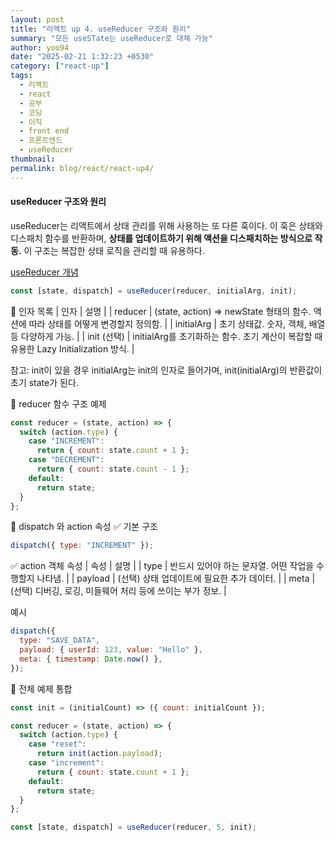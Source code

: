 ```yaml
---
layout: post
title: "리액트 up 4. useReducer 구조와 원리"
summary: "모든 useSTate는 useReducer로 대체 가능"
author: yoo94
date: "2025-02-21 1:32:23 +0530"
category: ["react-up"]
tags:
  - 리액트
  - react
  - 공부
  - 코딩
  - 이직
  - front end
  - 프론트엔드
  - useReducer
thumbnail:
permalink: blog/react/react-up4/
---
```


#### useReducer 구조와 원리

useReducer는 리액트에서 상태 관리를 위해 사용하는 또 다른 훅이다.
이 훅은 상태와 디스패치 함수를 반환하며, **상태를 업데이트하기 위해 액션을 디스패치하는 방식으로 작동.**
이 구조는 복잡한 상태 로직을 관리할 때 유용하다.

[useReducer 개념](/blog/react-hook-useReducer/)

```js
const [state, dispatch] = useReducer(reducer, initialArg, init);
```

📌 인자 목록
| 인자 | 설명 |
| reducer | (state, action) => newState 형태의 함수. 액션에 따라 상태를 어떻게 변경할지 정의함. |
| initialArg | 초기 상태값. 숫자, 객체, 배열 등 다양하게 가능. |
| init (선택) | initialArg를 초기화하는 함수. 초기 계산이 복잡할 때 유용한 Lazy Initialization 방식. |

참고: init이 있을 경우 initialArg는 init의 인자로 들어가며, init(initialArg)의 반환값이 초기 state가 된다.

🔄 reducer 함수 구조 예제

```js
const reducer = (state, action) => {
  switch (action.type) {
    case "INCREMENT":
      return { count: state.count + 1 };
    case "DECREMENT":
      return { count: state.count - 1 };
    default:
      return state;
  }
};
```

🚀 dispatch 와 action 속성
✅ 기본 구조

```js
dispatch({ type: "INCREMENT" });
```

✅ action 객체 속성
| 속성 | 설명 |
| type | 반드시 있어야 하는 문자열. 어떤 작업을 수행할지 나타냄. |
| payload | (선택) 상태 업데이트에 필요한 추가 데이터. |
| meta | (선택) 디버깅, 로깅, 미들웨어 처리 등에 쓰이는 부가 정보. |

예시

```js
dispatch({
  type: "SAVE_DATA",
  payload: { userId: 123, value: "Hello" },
  meta: { timestamp: Date.now() },
});
```

🧪 전체 예제 통합

```js
const init = (initialCount) => ({ count: initialCount });

const reducer = (state, action) => {
  switch (action.type) {
    case "reset":
      return init(action.payload);
    case "increment":
      return { count: state.count + 1 };
    default:
      return state;
  }
};

const [state, dispatch] = useReducer(reducer, 5, init);
```
